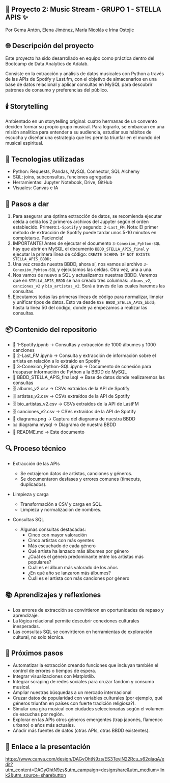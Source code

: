 ## 🎵 Proyecto 2: Music Stream - GRUPO 1 - STELLA APIS ✨
Por Gema Antón, Elena Jiménez, María Nicolás e Irina Ostojic 

## 🌐 Descripción del proyecto
Este proyecto ha sido desarrollado en equipo como práctica dentro del Bootcamp de Data Analytics de Adalab.

Consiste en la extracción y análisis de datos musicales con Python a través de las APIs de Spotify y Last.fm, con el objetivo de almacenarlos en una base de datos relacional y aplicar consultas en MySQL para descubrir patrones de consumo y preferencias del público.

## 🕯️ Storytelling
 Ambientado en un storytelling original: cuatro hermanas de un convento deciden formar su propio grupo musical. Para lograrlo, se embarcan en una misión analítica para entender a su audiencia, estudiar sus hábitos de escucha y diseñar una estrategia que les permita triunfar en el mundo del musical espiritual.

## 🧰 Tecnologías utilizadas
- Python: Requests, Pandas, MySQL Connector, SQL Alchemy
- SQL: joins, subconsultas, funciones agregadas
- Herramientas: Jupyter Notebook, Drive, GitHub
- Visuales: Canvas e IA

## 📃 Pasos a dar
1. Para asegurar una óptima extracción de datos, se recomienda ejecutar celda a celda los 2 primeros archivos del Jupyter según el orden establecido. Primero:`1-Spotify` y segundo: `2-Last_FM`. 
Nota: El primer método de extracción de Spotify puede tardar unos 5-10 minutos en completarse. Paciencia!
2. IMPORTANTE!  Antes de ejecutar el documento `3-Conexion_Pyhton-SQL` hay que abrir en MySQL el documento `BBDD_STELLA_APIS_final` y ejecutar la primera línea de código: `CREATE SCHEMA IF NOT EXISTS STELLA_APIS_BBDD;`
3. Una vez creada nuestra BBDD, ahora sí, nos vamos al archivo `3-Conexión_Pyhton-SQL` y ejecutamos las celdas. Otra vez, una a una.
4. Nos vamos de nuevo a SQL y actualizamos nuestras BBDD. Veremos que en `STELLA_APIS_BBDD` se han creado tres columnas: `albums_v2`, `canciones_v2` y `bio_artistas_v2`. Será a través de las cuales haremos las consultas.
5. Ejecutamos todas las primeras líneas de código para normalizar, limpiar y unificar tipos de datos. Esto va desde `USE BBDD_STELLA_APIS_bbdd;`
hasta la línea 50 del código, donde ya empezamos a realizar las consultas.

## 📦 Contenido del repositorio
- 📁 1-Spotify.ipynb                  → Consultas y extracción de 1000 álbumes y 1000 canciones  
- 📁 2-Last_FM.ipynb                  → Consulta y extracción de información sobre el artista en relación a lo extraido en Spotify
- 📁 3-Conexion_Python-SQL.ipynb      → Documento de conexión para traspasar información de Python a la BBDD de MySQL  
- 📁 BBDD_STELLA_APIS_final.sql       → Base de datos donde realizaremos las consultas 
- 🗄 albums_v2.csv                     → CSVs extraídos de la API de Spotify
- 🗄 artistas_v2.csv                   → CSVs extraídos de la API de Spotify
- 🗄 bio_artistas_v2.csv               → CSVs extraídos de la API de LastFM
- 🗄 canciones_v2.csv                  → CSVs extraídos de la API de Spotify 
- 📸 diagrama.png                     → Captura del diagrama de nuestra BBDD
- 📊 diagrama.mysql                   → Diagrama de nuestra BBDD
- 📄 README.md                        → Este documento  

## 🔍 Proceso técnico
- Extracción de las APIs
    - Se extrajeron datos de artistas, canciones y géneros.
    - Se documentaron desfases y errores comunes (timeouts, duplicados).

- Limpieza y carga
    - Transformación a CSV y carga en SQL.
    - Limpieza y normalización de nombres.

- Consultas SQL
    - Algunas consultas destacadas: 
        - Cinco con mayor valoración
        - Cinco artistas con más oyentes
        - Más escuchado de cada género
        - Qué artista ha lanzado más álbumes por género
        - ¿Cuál es el género predominante entre los artistas más populares?
        - Cuál es el álbum más valorado de los años
        - ¿En qué año se lanzaron más álbumes?
        - Cuál es el artista con más canciones por género

## 📚 Aprendizajes y reflexiones
- Los errores de extracción se convirtieron en oportunidades de repaso y aprendizaje.
- La lógica relacional permite descubrir conexiones culturales inesperadas.
- Las consultas SQL se convirtieron en herramientas de exploración cultural, no solo técnica.

## 📝 Próximos pasos
- Automatizar la extracción creando funciones que incluyan también el control de errores o tiempos de espera.
- Integrar visualizaciones con Matplotlib.
- Integrar scraping de redes sociales para cruzar fandom y consumo musical.
- Ampliar nuestras búsquedas a un mercado internacional
- Cruzar datos de popularidad con variables culturales (por ejemplo, qué géneros triunfan en países con fuerte tradición religiosa?).
- Simular una gira musical con ciudades seleccionadas según el volumen de escuchas por región.
- Explorar en las APIs otros géneros emergentes (trap japonés, flamenco urbano) o años más actuales.
- Añadir más fuentes de datos (otras APIs, otras BBDD existentes).

## 📑 Enlace a la presentación
https://www.canva.com/design/DAGyOhtN9zs/ES3TeyiN22Rcu_s62qlaqA/edit?utm_content=DAGyOhtN9zs&utm_campaign=designshare&utm_medium=link2&utm_source=sharebutton